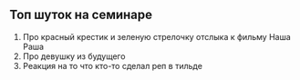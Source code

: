 ## Топ шуток на семинаре
1. Про красный крестик и зеленую стрелочку отслыка к фильму Наша Раша
2. Про девушку из будущего 
3. Реакция на то что кто-то сделал реп в тильде